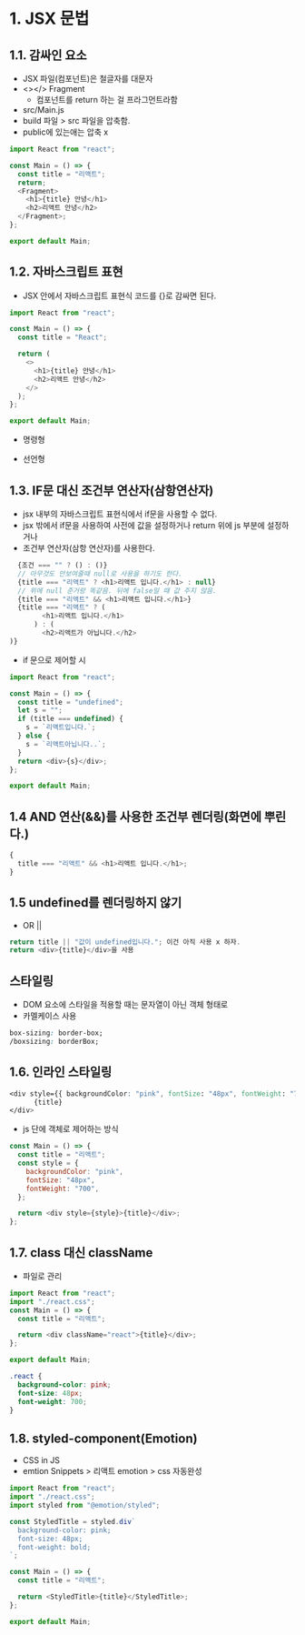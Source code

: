 # 1. JSX 문법

## 1.1. 감싸인 요소

- JSX 파일(컴포넌트)은 철글자를 대문자
- <></> Fragment
  - 컴포넌트를 return 하는 걸 프라그먼트라함
- src/Main.js
- build 파일 > src 파일을 압축함.
- public에 있는애는 압축 x

```js
import React from "react";

const Main = () => {
  const title = "리액트";
  return;
  <Fragment>
    <h1>{title} 안녕</h1>
    <h2>리액트 안녕</h2>
  </Fragment>;
};

export default Main;
```

## 1.2. 자바스크립트 표현

- JSX 안에서 자바스크립트 표현식 코드를 {}로 감싸면 된다.

```js
import React from "react";

const Main = () => {
  const title = "React";

  return (
    <>
      <h1>{title} 안녕</h1>
      <h2>리액트 안녕</h2>
    </>
  );
};

export default Main;
```

- 명령형

- 선언형

## 1.3. IF문 대신 조건부 연산자(삼항연산자)

- jsx 내부의 자바스크립트 표현식에서 if문을 사용할 수 없다.
- jsx 밖에서 if문을 사용하여 사전에
  값을 설정하거나 return 위에 js 부분에 설정하거나
- 조건부 연산자(삼항 연산자)를 사용한다.

```js
  {조건 === "" ? () : ()}
  // 아무것도 안보여줄때 null로 사용을 하기도 한다.
  {title === "리액트" ? <h1>리액트 입니다.</h1> : null}
  // 위에 null 준거랑 똑같음. 뒤에 false일 때 값 주지 않음.
  {title === "리액트" && <h1>리액트 입니다.</h1>}
  {title === "리액트" ? (
        <h1>리액트 입니다.</h1>
      ) : (
        <h2>리액트가 아닙니다.</h2>
)}
```

- if 문으로 제어할 시

```js
import React from "react";

const Main = () => {
  const title = "undefined";
  let s = "";
  if (title === undefined) {
    s = `리액트입니다.`;
  } else {
    s = `리액트아닙니다..`;
  }
  return <div>{s}</div>;
};

export default Main;
```

## 1.4 AND 연산(&&)를 사용한 조건부 렌더링(화면에 뿌린다.)

```js
{
  title === "리액트" && <h1>리액트 입니다.</h1>;
}
```

## 1.5 undefined를 렌더링하지 않기

- OR ||

```js
return title || "값이 undefined입니다."; 이건 아직 사용 x 하자.
return <div>{title}</div>을 사용
```

## 스타일링

- DOM 요소에 스타일을 적용할 때는 문자열이 아닌 객체 형태로
- 카멜케이스 사용

```css
box-sizing: border-box;
/boxsizing: borderBox;
```

## 1.6. 인라인 스타일링

```css
<div style={{ backgroundColor: "pink", fontSize: "48px", fontWeight: "700" }}>
      {title}
</div>
```

- js 단에 객체로 제어하는 방식

```js
const Main = () => {
  const title = "리액트";
  const style = {
    backgroundColor: "pink",
    fontSize: "48px",
    fontWeight: "700",
  };

  return <div style={style}>{title}</div>;
};
```

## 1.7. class 대신 className

- 파일로 관리

```js
import React from "react";
import "./react.css";
const Main = () => {
  const title = "리액트";

  return <div className="react">{title}</div>;
};

export default Main;
```

```css
.react {
  background-color: pink;
  font-size: 48px;
  font-weight: 700;
}
```

## 1.8. styled-component(Emotion)

- CSS in JS
- emtion Snippets > 리액트 emotion > css 자동완성

```js
import React from "react";
import "./react.css";
import styled from "@emotion/styled";

const StyledTitle = styled.div`
  background-color: pink;
  font-size: 48px;
  font-weight: bold;
`;

const Main = () => {
  const title = "리액트";

  return <StyledTitle>{title}</StyledTitle>;
};

export default Main;
```
